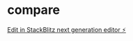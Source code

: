 # compare

[Edit in StackBlitz next generation editor ⚡️](https://stackblitz.com/~/github.com/soban2003/compare)